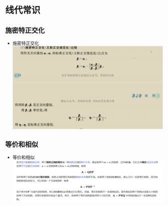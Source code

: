 # 线代常识

## 施密特正交化

- 施密特正交化![施密特正交化](https://raw.githubusercontent.com/Logible/Image/main/note_image/20221012160757.png)

## 等价和相似

- 等价和相似![20221023105535](https://raw.githubusercontent.com/Logible/Image/main/note_image/20221023105535.png)
